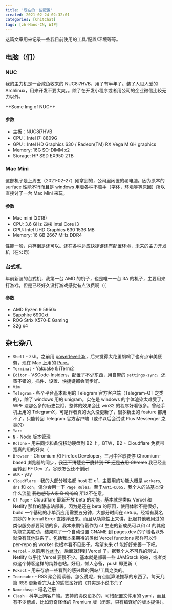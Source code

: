 ```yaml
---
title: '现在的一些配置'
created: 2021-02-24 02:32:01
categories: [ChitChat]
tags: [zh-Hans-CN, WIP]
---
```


这篇文章用来记录一些我目前使用的工具/配置/环境等等。

<!--more-->

## 电脑（们）

### NUC

我的主力机是一台咸鱼收来的 NUC8i7HVB，用了有半年了。装了~~人见人爱~~的 Archlinux，用来开发不要太爽。。除了在开发小程序或者用公司的企业微信比较无力以外。

++Some Img of NUC++

#### 参数

- 主板：NUC8i7HVB
- CPU：Intel i7-8809G
- GPU：Intel HD Graphics 630 / Radeon(TM) RX Vega M GH graphics
- Memory: 16G SO-DIMM x2
- Storage: HP SSD EX950 2TB

<!-- ![Screenshot](/home/pop/Pictures/2021_2_24_2_28.png) -->

### Mac Mini

这部机子是上周五（2021-02-27）刚拿到的，公司里闲置的老电脑。因为原本的 surface 性能不行而且是 windows 用着各种不顺手（字体，环境等等原因）所以直接讨了一台 Mac Mini 来玩。

#### 参数

- Mac mini (2018)
- CPU: 3.6 GHz 四核 Intel Core i3
- GPU: Intel UHD Graphics 630 1536 MB
- Memory: 16 GB 2667 MHz DDR4

性能一般，内存倒是还可以。还在各种适应快捷键还有配置环境，未来的主力开发机（在公司）

### 台式机

年前新装的台式机，我第一台 AMD 的机子，也是唯一一台 3A 的机子，主要用来打游戏，但是已经好久没打游戏感觉有点浪费啊（（

#### 参数

- AMD Ryzen 9 5950x
- Sapphire 6900xt
- ROG Strix X570-E Gaming
- 32g x4

## 杂七杂八

- `Shell` - zsh。之前用 [powerlevel10k](https://github.com/romkatv/powerlevel10k)，后来觉得太花里胡哨了也有点审美疲劳，现在 Mac 上用的 [Pure](https://github.com/sindresorhus/pure)。
- `Terminal` - Yakuake & iTerm2
- `Editor` - VSCode-Insiders，配置了不少东西，用自带的 `settings-sync`，还蛮不错的，插件、设置、快捷键都会同步好。
- `Vim`
- `Telegram` - 各个平台基本都用的 Telegram 官方客户端（Telegram-QT 之类的），除了 windows 用的 unigram。实在是 windows 的字体渲染太难受了，WPF 没那么多的历史包袱，整体的效果会比 win32 的程序好看很多。曾经手机上用的 TelegramX，可是作者真的太久没更新了，很多新出的 feature 都用不了，只能转回 Telegram 官方客户端（或许以后会试试 Plus Messenger 之类的）
- `Yarn`
- `N` - Node 版本管理
- `Rclone` - 用来同步和备份移动硬盘到 B2 上。BTW，B2 + Cloudflare 免费带宽真的用的好爽（
- `Browser` - Chromium 和 Firefox Developer。三月中谷歌要停 Chromium-based 浏览器的同步，~~我还不清楚会干脆转到 FF 还是去用 Chrome~~ 我已经全面转到 FF Dev 了。~~谷歌怎么还不倒闭~~
- `AUR` - yay
- `Cloudflare` - 我的大部分域名都 host 在 cf，主要用的功能大概是 `workers`, `dns` 和 `cdn`，偶尔会用一下 `Page Rules`。至于`Anti-DDoS`，我个人的站基本没什么流量 ~~我也想有人来 D 呜呜呜~~ 所以不在意。
- `Cf Page` - Cloudflare 最新开放 beta 的功能，基本就是类似 Vercel 和 Netlify 那样的静态站部署。因为是还在 beta 的原因，使用体验不是很好，build 一个基础的小单页应用需要五分钟，大部分时间在 setup。经常有莫名其妙的 Internal Error 直接弹出来。而且从功能性上来讲，比起其他我用过的类似服务都要简陋的多。我本来期待着作为 cf 生态的新成员可以和 cf 的其他功能完美联动，结果除了一个自动设置 CNAME 到 pages.dev 的子域名以外就没有其他联系了。包括我本来期待的类似 Vercel functions 那样可以作 per-repo 的 worker 也根本看不见影子。希望未来 cf 能好好完善一下吧。
- `Vercel` - 以前用 [Netlify](https://netlify.com)，后面就转到 Vercel 了。据我个人不可靠的测试，Netlify 似乎比 Vercel 要慢不少。基本就是部署一些 JAMStack 的站，或者类似这个博客这样的纯静态站。好用，懒人必备，push 即更新（
- `Pokect` - 用来存放一些看到的感兴趣的网站/工具之类的。
- `Inoreader` - RSS 聚合阅读器。怎么说呢，有点腻算法推荐的东西了。每天几篇 RSS 更新看完为止的感觉蛮好的（~~其实是小说书荒了~~
- `Namecheap` - 域名注册
- `Clash` - 科学上网客户端。支持的协议蛮多的，可惜配置文件用的 yaml，而且有不少槽点，比如奇奇怪怪的 Premium 版（闭源，只有编译好的版本提供）。
